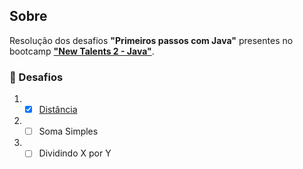## Sobre

Resolução dos desafios **"Primeiros passos com Java"** presentes no bootcamp **["New Talents 2 - Java"](../../../)**.

### 🧠 Desafios

1. - [x] [Distância](distancia/)
2. - [ ] Soma Simples
3. - [ ] Dividindo X por Y